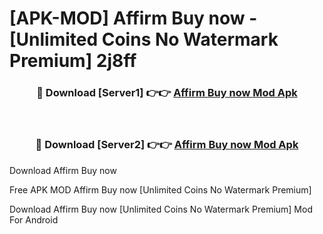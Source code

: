 # [APK-MOD] Affirm  Buy now - [Unlimited Coins No Watermark Premium] 2j8ff



<div align="center">
<h3>🔴 Download [Server1] 👉👉 <a href="https://momento.my/?title=Affirm__Buy_now">Affirm  Buy now Mod Apk</a></h3><br>

<h3>🔴 Download [Server2] 👉👉 <a href="https://momento.my/?title=Affirm__Buy_now">Affirm  Buy now Mod Apk</a></h3>
</div>



Download Affirm  Buy now 

Free APK MOD Affirm  Buy now [Unlimited Coins No Watermark Premium]

Download Affirm  Buy now [Unlimited Coins No Watermark Premium] Mod For Android
